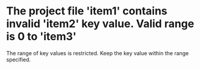 
# The project file 'item1' contains invalid 'item2' key value. Valid range is 0 to 'item3'

The range of key values is restricted. Keep the key value within the range specified.


